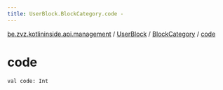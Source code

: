 ```yaml
---
title: UserBlock.BlockCategory.code - 
---
```


[be.zvz.kotlininside.api.management](../../index.html) / [UserBlock](../index.html) / [BlockCategory](index.html) / [code](./code.html)

# code

`val code: Int`